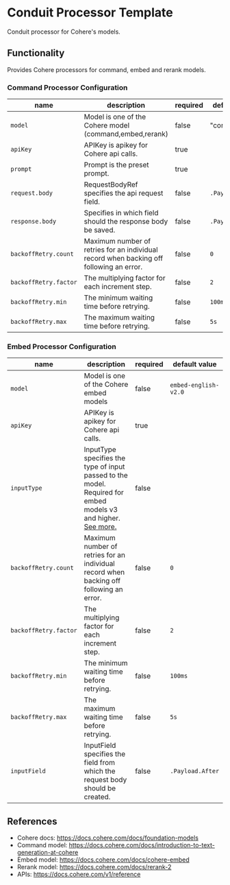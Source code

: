# Conduit Processor Template

Conduit processor for Cohere's models.

## Functionality

Provides Cohere processors for command, embed and rerank models.

### Command Processor Configuration

| name                     | description                              | required | default value |
|--------------------------|------------------------------------------|----------|---------------|
| `model` | Model is one of the Cohere model (command,embed,rerank) | false     | "command"            |
| `apiKey` | APIKey is apikey for Cohere api calls. | true     |             |
| `prompt` | Prompt is the preset prompt. | true     |             |
| `request.body` | RequestBodyRef specifies the api request field. | false     |     `.Payload.After`        |
| `response.body` | Specifies in which field should the response body be saved. | false     |     `.Payload.After`        |
| `backoffRetry.count` |Maximum number of retries for an individual record when backing off following an error. | false     |        `0`     |
| `backoffRetry.factor` | The multiplying factor for each increment step. | false     |     `2`        |
| `backoffRetry.min` | The minimum waiting time before retrying. | false     |     `100ms`        |
| `backoffRetry.max` | The maximum waiting time before retrying. | false     |    `5s`         |

### Embed Processor Configuration

| name                     | description                              | required | default value |
|--------------------------|------------------------------------------|----------|---------------|
| `model` | Model is one of the Cohere embed models | false     | `embed-english-v2.0`            |
| `apiKey` | APIKey is apikey for Cohere api calls. | true     |             |
| `inputType` | InputType specifies the type of input passed to the model. Required for embed models v3 and higher. [See more.](https://docs.cohere.com/reference/embed#request.body.input_type) | false     |             |
| `backoffRetry.count` |Maximum number of retries for an individual record when backing off following an error. | false     |        `0`     |
| `backoffRetry.factor` | The multiplying factor for each increment step. | false     |     `2`        |
| `backoffRetry.min` | The minimum waiting time before retrying. | false     |     `100ms`        |
| `backoffRetry.max` | The maximum waiting time before retrying. | false     |    `5s`         |
| `inputField` | InputField specifies the field from which the request body should be created. | false     |    `.Payload.After`         |

## References

- Cohere docs: <https://docs.cohere.com/docs/foundation-models>
- Command model: <https://docs.cohere.com/docs/introduction-to-text-generation-at-cohere>
- Embed model: <https://docs.cohere.com/docs/cohere-embed>
- Rerank model: <https://docs.cohere.com/docs/rerank-2>
- APIs: <https://docs.cohere.com/v1/reference>
